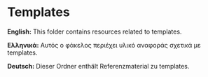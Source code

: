 # Templates

**English:** This folder contains resources related to templates.

**Ελληνικά:** Αυτός ο φάκελος περιέχει υλικό αναφοράς σχετικά με templates.

**Deutsch:** Dieser Ordner enthält Referenzmaterial zu templates.
